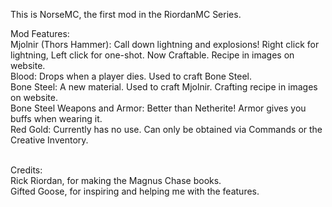This is NorseMC, the first mod in the RiordanMC Series.<br>


Mod Features:<br>
Mjolnir (Thors Hammer): Call down lightning and explosions! Right click for lightning, Left click for one-shot. Now Craftable. Recipe in images on website.<br>
Blood: Drops when a player dies. Used to craft Bone Steel.<br>
Bone Steel: A new material. Used to craft Mjolnir. Crafting recipe in images on website.<br>
Bone Steel Weapons and Armor: Better than Netherite! Armor gives you buffs when wearing it.<br>
Red Gold: Currently has no use. Can only be obtained via Commands or the Creative Inventory.<br><br>


Credits:<br>
Rick Riordan, for making the Magnus Chase books.<br>
Gifted Goose, for inspiring and helping me with the features.